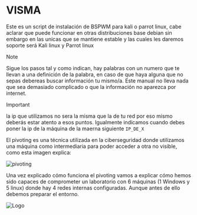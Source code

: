 # VISMA 
Este es un script de instalación de BSPWM para kali o parrot linux, cabe aclarar que puede funcionar en otras distribuciones base debian sin embargo en las unicas que se mantiene estable y las cuales les daremos soporte será Kali linux y Parrot linux

> [!NOTE]
> Sigue los pasos tal y como indican, hay palabras con un numero que te llevan a una definición de la palabra, en caso de que haya alguna que no sepas debereas buscar información tu mismo/a. Este manual no lleva nada que sea demasiado complicado o que la información no aparezca por internet.

> [!IMPORTANT]
> la ip que utilizamos no sera la misma que la de tu red por eso mismo deberás estar atento a esos puntos. Igualmente indicamos cuando debes poner la ip de la máquina de la maerna siguiente `IP_DE_X`


El pivoting es una técnica utilizada en la ciberseguridad donde utilizamos una máquina como intermediaria para poder acceder a otra no visible, como esta imagen explica:

![pivoting](https://github.com/Vicctoriaa/VISMA/assets/153718557/833fbfe8-aac0-4f85-af1e-6f603126766e)


Una vez explicado cómo funciona el pivoting vamos a explicar cómo hemos sido capaces de comprometer un laboratorio con 6 máquinas (1 Windows y 5 linux) donde hay 4 redes internas configuradas. Aunque antes de ello debemos preparar el entorno.


![Logo](https://github.com/Vicctoriaa/VISMA/assets/153718557/709a7a76-0ddf-425d-8e21-fc5574c472fb=300x)


      

